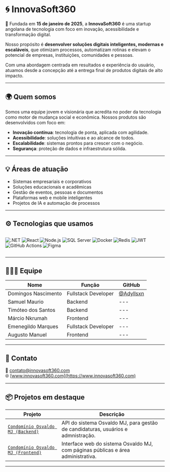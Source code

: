 # 🌀 InnovaSoft360

🚀 Fundada em **15 de janeiro de 2025**, a **InnovaSoft360** é uma startup angolana de tecnologia com foco em inovação, acessibilidade e transformação digital.

Nosso propósito é **desenvolver soluções digitais inteligentes, modernas e escaláveis**, que otimizam processos, automatizam rotinas e elevam o potencial de empresas, instituições, comunidades e pessoas.

Com uma abordagem centrada em resultados e experiência do usuário, atuamos desde a concepção até a entrega final de produtos digitais de alto impacto.

---

## 🌍 Quem somos

Somos uma equipe jovem e visionária que acredita no poder da tecnologia como motor de mudança social e econômica. Nossos produtos são desenvolvidos com foco em:

- **Inovação contínua**: tecnologia de ponta, aplicada com agilidade.
- **Acessibilidade**: soluções intuitivas e ao alcance de todos.
- **Escalabilidade**: sistemas prontos para crescer com o negócio.
- **Segurança**: proteção de dados e infraestrutura sólida.

---

## 💡 Áreas de atuação

- Sistemas empresariais e corporativos
- Soluções educacionais e acadêmicas
- Gestão de eventos, pessoas e documentos
- Plataformas web e mobile inteligentes
- Projetos de IA e automação de processos

---

## ⚙️ Tecnologias que usamos

<div style="display: flex; gap: 10px; flex-wrap: wrap">

![.NET](https://img.shields.io/badge/.NET-512BD4?style=for-the-badge&logo=dotnet&logoColor=white)
![React](https://img.shields.io/badge/React-61DAFB?style=for-the-badge&logo=react&logoColor=black)
![Node.js](https://img.shields.io/badge/Node.js-339933?style=for-the-badge&logo=nodedotjs&logoColor=white)
![SQL Server](https://img.shields.io/badge/SQL_Server-CC2927?style=for-the-badge&logo=microsoftsqlserver&logoColor=white)
![Docker](https://img.shields.io/badge/Docker-2496ED?style=for-the-badge&logo=docker&logoColor=white)
![Redis](https://img.shields.io/badge/Redis-DC382D?style=for-the-badge&logo=redis&logoColor=white)
![JWT](https://img.shields.io/badge/JWT-000000?style=for-the-badge&logo=jsonwebtokens&logoColor=white)
![GitHub Actions](https://img.shields.io/badge/GitHub_Actions-2088FF?style=for-the-badge&logo=githubactions&logoColor=white)
![Figma](https://img.shields.io/badge/Figma-F24E1E?style=for-the-badge&logo=figma&logoColor=white)

</div>

---

## 🧑‍🤝‍🧑 Equipe

| Nome                | Função                | GitHub                         |
|---------------------|------------------------|--------------------------------|
| Domingos Nascimento | Fullstack Developer  | [@Adyllsxn](https://github.com/Adyllsxn) |
| Samuel Maurio       | Backend  |--- |
| Timóteo dos Santos  | Backend  |---|
| Márcio Nkrumah      | Frontend  |---|
| Emenegildo Marques  | Fullstack Developer  |---|
| Augusto Manuel      | Frontend   |---|

---


## 💼 Contato

📧 contato@innovasoft360.com  
🌐 [www.innovasoft360.com](https://www.innovasoft360.com)

---

## 📦 Projetos em destaque

| Projeto | Descrição |
|--------|-----------|
| [`Condomínio Osvaldo MJ (Backend)`](https://github.com/InnovaSoft360/condominio-osvaldo-mj-backend) | API do sistema Osvaldo MJ, para gestão de candidaturas, usuários e admnistração. |
| [`Condomínio Osvaldo MJ (Frontend)`](https://github.com/InnovaSoft360/condominio-osvaldo-mj-frontend) | Interface web do sistema Osvaldo MJ, com páginas públicas e área administrativa. |

---

